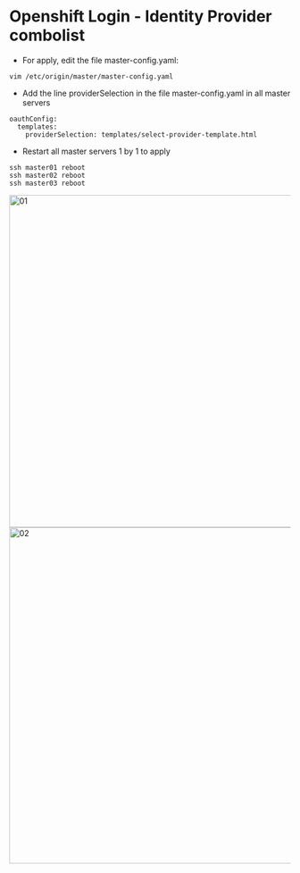 # Openshift Login - Identity Provider combolist


* For apply, edit the file master-config.yaml:

```
vim /etc/origin/master/master-config.yaml
```


* Add the line providerSelection in the file master-config.yaml in all master servers

```
oauthConfig:
  templates:
    providerSelection: templates/select-provider-template.html
```


* Restart all master servers 1 by 1 to apply

```
ssh master01 reboot
ssh master02 reboot
ssh master03 reboot
```

<img width="595" alt="01" src="https://user-images.githubusercontent.com/42226866/58378656-c5e82900-7f6d-11e9-8222-6d634e27c63c.png">

<img width="602" alt="02" src="https://user-images.githubusercontent.com/42226866/58378655-c5e82900-7f6d-11e9-9ff3-23aae25d4306.png">

